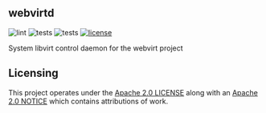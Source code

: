 webvirtd
--------

![lint](https://github.com/kevr/webvirtd/actions/workflows/lint.yaml/badge.svg?branch=master)
![tests](https://github.com/kevr/webvirtd/actions/workflows/build.yaml/badge.svg?branch=master)
![tests](https://github.com/kevr/webvirtd/actions/workflows/tests.yaml/badge.svg?branch=master)
[![license](https://img.shields.io/badge/License-Apache_2.0-blue.svg)](https://opensource.org/licenses/Apache-2.0)

System libvirt control daemon for the webvirt project

Licensing
---------

This project operates under the [Apache 2.0 LICENSE](LICENSE) along with
an [Apache 2.0 NOTICE](NOTICE) which contains attributions of work.
